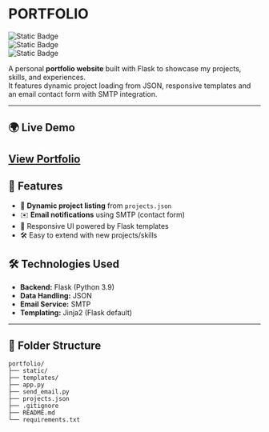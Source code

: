 # PORTFOLIO

![Static Badge](https://img.shields.io/badge/Flask-black)  
![Static Badge](https://img.shields.io/badge/Python-3.9-blue)  
![Static Badge](https://img.shields.io/badge/Email-SMTP-orange)  

A personal **portfolio website** built with Flask to showcase my projects, skills, and experiences.  
It features dynamic project loading from JSON, responsive templates and an email contact form with SMTP integration.  

---
## 🌍 Live Demo
[View Portfolio](https://babatunde-taiye.fly.dev/)
---

## 🚀 Features
- 📂 **Dynamic project listing** from `projects.json`  
- ✉️ **Email notifications** using SMTP (contact form)  
- 🎨 Responsive UI powered by Flask templates  
- 🛠️ Easy to extend with new projects/skills  



## 🛠️ Technologies Used
- **Backend:** Flask (Python 3.9)  
- **Data Handling:** JSON  
- **Email Service:** SMTP  
- **Templating:** Jinja2 (Flask default)  

---

## 📂 Folder Structure
```
portfolio/
├── static/
├── templates/
├── app.py
├── send_email.py
├── projects.json
├── .gitignore
├── README.md
└── requirements.txt

